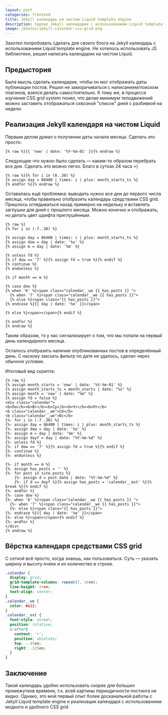 ```yaml
---
layout: post
categories: frontend
title: Jekyll календарь на чистом Liquid template engine
description: Сделал Jekyll календарик с использованием Liquid template engine и CSS grid system
image: /photos/jekyll-calendar-css-grid.png
---
```


Захотел попробовать сделать для своего блога на Jekyll календарь с использованием Liquid template engine. Не хотелось использовать JS библиотеки, решил написать календарик на чистом Liquid.

## Предыстория

Была мысль сделать календарик, чтобы он мог отображать даты публикации постов. Решил не заморачиваться с написанием/поиском плагинов, взялся делать самостоятельно. К тому же, в процессе изучения CSS grid system понял, что делая минимум телодвижений можно заставить отображаться сквозной "список" дней с разбивкой на недели.

## Реализация Jekyll календаря на чистом Liquid

Первым делом думал о получении даты начала месяца. Сделать это просто:

```liquid
{% raw %}{{ 'now' | date: '%Y-%m-01' }}{% endraw %}
```

Следующее что нужно было сделать &mdash; каким-то образом перебрать все дни. Сделать это можно легко. Благо в сутках 24 часа =)

```liquid
{% raw %}{% for i in (0..30) %}
{% assign day = 86400 | times: i | plus: month_starts_ts %}
{% endfor %}{% endraw %}
```

Оставалась ещё проблемка: выводить нужно все дни до первого числа месяца, чтобы правильно отобразить календарь средствами CSS grid. Пришлось оглядываться назад примерно на недельку и вставлять заглушки для дней с прошлого месяца. Можно конечно и отображать, но делать цвет шрифта приглушённым.

```liquid
{% raw %}
{% for i in (-7..30) %}

{% assign day = 86400 | times: i | plus: month_starts_ts %}
{% assign dow = day | date: '%u' %}
{% assign m = day | date: '%m' %}

{% unless fd %}
{% if dow == '7' %}{% assign fd = true %}{% endif %}
{% continue %}
{% endunless %}

{% if month == m %}

{% case dow %}
{% when '6' %}<span class="calendar__we {{ has_posts }} ">
  {% when '7' %}<span class="calendar__we {{ has_posts }}">
  {% else %}<span class="{{ has_posts }}">
{% endcase %}{{ day | date: '%e' }}</span>

{% else %}<span></span>{% endif %}

{% endfor %}
{% endraw %}
```

Таким образом, `fd` у нас сигнализирует о том, что мы попали на первый день календарного месяца.

Осталось отобразить наличие опубликованных постов в определённый день. С наскоку заюзать фильтр по дате не удалось, сделал через обычное условие.

Итоговый вид скрипта:

```liquid
{% raw %}
{% assign month_starts = 'now' | date: '%Y-%m-01' %}
{% assign month_starts_ts = month_starts | date: "%s" %}
{% assign month = 'now' | date: "%m" %}
{% assign fd = false %}
<div class="calendar">
<b>Пн</b><b>Вт</b><b>Ср</b><b>Чт</b><b>Пт</b>
<b class="calendar__we">Сб</b>
<b class="calendar__we">Вс</b>
{%- for i in (-7..30) %}
{%- assign day = 86400 | times: i | plus: month_starts_ts %}
{%- assign dow = day | date: '%u' %}
{%- assign m = day | date: '%m' %}
{%- assign dayf = day | date: "%Y-%m-%d" %}
{%- unless fd %}
{%- if dow == '7' %}{% assign fd = true %}{% endif %}
{%- continue %}
{%- endunless %}

{%- if month == m %}
{%- assign has_posts = '' %}
{%- for post in site.posts %}
    {%- assign d = post.date | date: "%Y-%m-%d" %}
    {%- if d == dayf %}{% assign has_posts = 'calendar__ext' %}{% break %}{% endif %}
{%- endfor %}
{%- case dow %}
{%- when '6' %}<span class="calendar__we {{ has_posts }} ">
  {%- when '7' %}<span class="calendar__we {{ has_posts }}">
  {%- else %}<span class="{{ has_posts }}">
{%- endcase %}{{ day | date: '%e' }}</span>
{%- else %}<span></span>{% endif %}
{%- endfor %}
</div>
{% endraw %}
```

## Вёрстка календаря средствами CSS grid

С сеткой всё просто, когда знаешь, как пользоваться. Суть &mdash; указать ширину и высоту ячеек и их количество в строке.

```scss
.calendar {
  display: grid;
  grid-template-columns: repeat(7, 2rem);
  line-height: 2rem;
  text-align: center;
}
.calendar__we {
  color: #e22;
}
.calendar__ext {
  font-style: normal;
  position: relative;
  &:after{
    content: '•';
    position: absolute;
    top: -.45em;
    right: .125em;
  }
}
```

## Заключение

Такой календарь удобно использовать скорее для бо́льших промежутков времени, т.к. всей картины периодичности постинга не видно. Однако, это мой первый опыт более досканальной работы с Jekyll Liquid template engine и реализации календаря с использованием модного и удобного CSS grid.